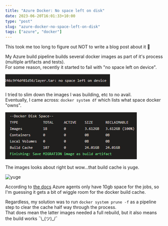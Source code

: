 ```yaml
---
title: "Azure Docker: No space left on disk"
date: 2023-06-20T16:01:33+10:00
type: "post"
slug: "azure-docker-no-space-left-on-disk"
tags: ["azure", "docker"]
---
```


This took me too long to figure out NOT to write a blog post about it 🥲

<!--more-->  

My Azure build pipeline builds several docker images as part of it's process (multiple artifacts and tests).  
For some reason, recently it started to fail with "no space left on device".  

![No space left ☹️](img/NoSpaceLeftOnDevice.png)

I tried to slim down the images I was building, etc to no avail.  
Eventually, I came across: `docker system df` which lists what space docker "owns".  

![Such build, so yuge!](img/DockerDF.png)

The images looks about right but wow...that build cache is yuge.  

![yuge](https://www.dictionary.com/e/wp-content/uploads/2018/05/yuge-300x200.jpg)

According to [the docs](https://learn.microsoft.com/en-us/azure/devops/pipelines/agents/hosted?view=azure-devops&tabs=yaml#hardware) Azure agents only have 10gb space for the jobs, so I'm guessing it gets a bit of wiggle room for the docker build cache.  

Regardless, my solution was to run `docker system prune -f` as a pipeline step to clear the cache half way through the process.  
That does mean the latter images needed a full rebuild, but it also means the build works ¯\\\_(ツ)\_/¯  